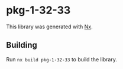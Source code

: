 # pkg-1-32-33

This library was generated with [Nx](https://nx.dev).

## Building

Run `nx build pkg-1-32-33` to build the library.
